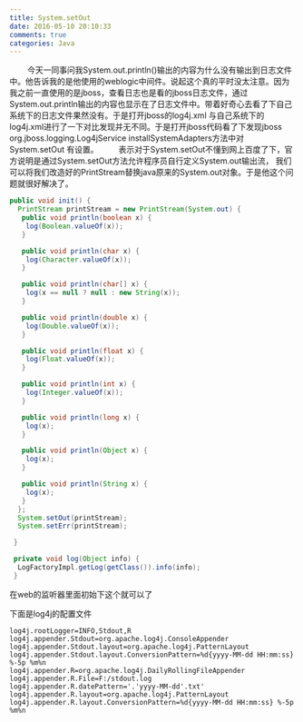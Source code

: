 ```yaml
---
title: System.setOut
date: 2016-05-10 20:10:33 
comments: true 
categories: Java
---
```

   &nbsp;&nbsp;&nbsp;&nbsp;&nbsp;&nbsp;&nbsp;&nbsp;今天一同事问我System.out.println()输出的内容为什么没有输出到日志文件中。他告诉我的是他使用的weblogic中间件。说起这个真的平时没太注意。因为我之前一直使用的是jboss，查看日志也是看的jboss日志文件，通过System.out.println输出的内容也显示在了日志文件中。带着好奇心去看了下自己系统下的日志文件果然没有。于是打开jboss的log4j.xml 与自己系统下的log4j.xml进行了一下对比发现并无不同。于是打开jboss代码看了下发现jboss org.jboss.logging.Log4jService  installSystemAdapters方法中对System.setOut 有设置。
   &nbsp;&nbsp;&nbsp;&nbsp;&nbsp;&nbsp;&nbsp;&nbsp;表示对于System.setOut不懂到网上百度了下，官方说明是通过System.setOut方法允许程序员自行定义System.out输出流， 我们可以将我们改造好的PrintStream替换java原来的System.out对象。于是他这个问题就很好解决了。
<!-- more --> 
```java
public void init() {
  PrintStream printStream = new PrintStream(System.out) {
   public void println(boolean x) {
    log(Boolean.valueOf(x));
   }

   public void println(char x) {
    log(Character.valueOf(x));
   }

   public void println(char[] x) {
    log(x == null ? null : new String(x));
   }

   public void println(double x) {
    log(Double.valueOf(x));
   }

   public void println(float x) {
    log(Float.valueOf(x));
   }

   public void println(int x) {
    log(Integer.valueOf(x));
   }

   public void println(long x) {
    log(x);
   }

   public void println(Object x) {
    log(x);
   }

   public void println(String x) {
    log(x);
   }
  };
  System.setOut(printStream);
  System.setErr(printStream);

 }

 private void log(Object info) {
  LogFactoryImpl.getLog(getClass()).info(info);
 }
```

在web的监听器里面初始下这个就可以了

下面是log4j的配置文件

```
log4j.rootLogger=INFO,Stdout,R
log4j.appender.Stdout=org.apache.log4j.ConsoleAppender
log4j.appender.Stdout.layout=org.apache.log4j.PatternLayout
log4j.appender.Stdout.layout.ConversionPattern=%d{yyyy-MM-dd HH:mm:ss} %-5p %m%n
log4j.appender.R=org.apache.log4j.DailyRollingFileAppender
log4j.appender.R.File=F:/stdout.log
log4j.appender.R.datePattern='.'yyyy-MM-dd'.txt'
log4j.appender.R.layout=org.apache.log4j.PatternLayout
log4j.appender.R.layout.ConversionPattern=%d{yyyy-MM-dd HH:mm:ss} %-5p %m%n
```

